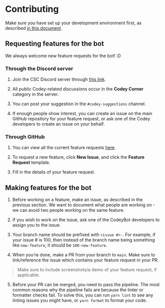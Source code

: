 # Contributing

Make sure you have set up your development environment first, as described [in this document](./SETUP.md).

## Requesting features for the bot

We always welcome new feature requests for the bot! :D

### Through the Discord server

1. Join the CSC Discord server through [this link](https://discord.gg/pHfYBCg).

2. All public Codey-related discussions occur in the **Codey Corner** category in the server.

3. You can post your suggestion in the `#codey-suggestions` channel.

4. If enough people show interest, you can create an issue on the main GitHub repository for your feature request, or ask one of the Codey developers to create an issue on your behalf.

### Through GitHub

1. You can view all the current feature requests [here](https://github.com/uwcsc/codeybot/issues).

2. To request a new feature, click **New Issue**, and click the **Feature Request** template.

3. Fill in the details of your feature request.

## Making features for the bot

1. Before working on a feature, make an issue, as described in the previous section. We want to document what people are working on - we can avoid two people working on the same feature.

2. If you wish to work on the issue, ask one of the CodeyBot developers to assign you to the issue.

3. Your branch name should be prefixed with `<issue #>-`. For example, if your issue # is 100, then instead of the branch name being something like `new-feature`, it should be `100-new-feature`.

4. When you're done, make a PR from your branch to `main`. Make sure to link/reference the issue which contains your feature request in your PR.

> Make sure to include screenshots/a demo of your feature request, if applicable.

5. Before your PR can be merged, you need to pass the pipeline. The most common reasons why the pipeline fails are because the linter or formatter checks fail. To solve this, you can run `yarn lint` to see any linting issues you might have, or `yarn format` to format your code.
